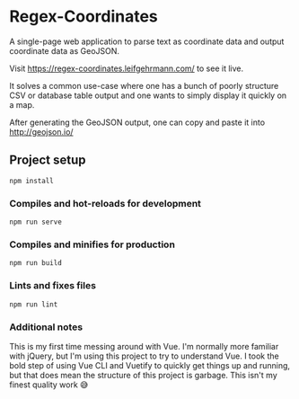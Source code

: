 # Regex-Coordinates

A single-page web application to parse text as coordinate data and
output coordinate data as GeoJSON.

Visit https://regex-coordinates.leifgehrmann.com/ to see it live.

It solves a common use-case where one has a bunch of poorly structure CSV or
database table output and one wants to simply display it quickly on a map.

After generating the GeoJSON output, one can copy and paste it into
http://geojson.io/

## Project setup
```
npm install
```

### Compiles and hot-reloads for development
```
npm run serve
```

### Compiles and minifies for production
```
npm run build
```

### Lints and fixes files
```
npm run lint
```

### Additional notes

This is my first time messing around with Vue. I'm normally more familiar with
jQuery, but I'm using this project to try to understand Vue.
I took the bold step of using Vue CLI and Vuetify to quickly get things up and
running, but that does mean the structure of this project is garbage.
This isn't my finest quality work 😅
